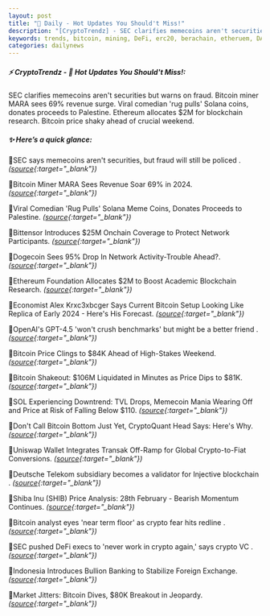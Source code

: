```yaml
---
layout: post
title: "🌅 Daily - Hot Updates You Should't Miss!"
description: "[CryptoTrendz] - SEC clarifies memecoins aren't securities but warns on fraud. Bitcoin miner MARA sees 69% revenue surge. Viral comedian 'rug pulls' Solana coins, donates proceeds to Palestine. Ethereum allocates $2M for blockchain research. Bitcoin price shaky ahead of crucial weekend."
keywords: trends, bitcoin, mining, DeFi, erc20, berachain, etheruem, DAO, DEX, staking, btc
categories: dailynews
---
```


##### ⚡ CryptoTrendz - 📌 *Hot Updates You Should't Miss!:*

SEC clarifies memecoins aren't securities but warns on fraud. Bitcoin miner MARA sees 69% revenue surge. Viral comedian 'rug pulls' Solana coins, donates proceeds to Palestine. Ethereum allocates $2M for blockchain research. Bitcoin price shaky ahead of crucial weekend.

##### ✨ *Here’s a quick glance:*


🔹SEC says memecoins aren't securities, but fraud will still be policed . *([source](https://s.avyag.com/wf7n){:target="_blank"})*

🔹Bitcoin Miner MARA Sees Revenue Soar 69% in 2024. *([source](https://s.avyag.com/l9ji){:target="_blank"})*

🔹Viral Comedian 'Rug Pulls' Solana Meme Coins, Donates Proceeds to Palestine. *([source](https://s.avyag.com/m8wh){:target="_blank"})*

🔹Bittensor Introduces $25M Onchain Coverage to Protect Network Participants. *([source](https://s.avyag.com/vcto){:target="_blank"})*

🔹Dogecoin Sees 95% Drop In Network Activity-Trouble Ahead?. *([source](https://s.avyag.com/oo77){:target="_blank"})*

🔹Ethereum Foundation Allocates $2M to Boost Academic Blockchain Research. *([source](https://s.avyag.com/cz5i){:target="_blank"})*

🔹Economist Alex Krxc3xbcger Says Current Bitcoin Setup Looking Like Replica of Early 2024 - Here's His Forecast. *([source](https://s.avyag.com/xs4d){:target="_blank"})*

🔹OpenAI's GPT-4.5 'won't crush benchmarks' but might be a better friend . *([source](https://s.avyag.com/t88n){:target="_blank"})*

🔹Bitcoin Price Clings to $84K Ahead of High-Stakes Weekend. *([source](https://s.avyag.com/yj1l){:target="_blank"})*

🔹Bitcoin Shakeout: $106M Liquidated in Minutes as Price Dips to $81K. *([source](https://s.avyag.com/nv8g){:target="_blank"})*

🔹SOL Experiencing Downtrend: TVL Drops, Memecoin Mania Wearing Off and Price at Risk of Falling Below $110. *([source](https://s.avyag.com/ah97){:target="_blank"})*

🔹Don't Call Bitcoin Bottom Just Yet, CryptoQuant Head Says: Here's Why. *([source](https://s.avyag.com/tfcr){:target="_blank"})*

🔹Uniswap Wallet Integrates Transak Off-Ramp for Global Crypto-to-Fiat Conversions. *([source](https://s.avyag.com/g9sw){:target="_blank"})*

🔹Deutsche Telekom subsidiary becomes a validator for Injective blockchain . *([source](https://s.avyag.com/h60j){:target="_blank"})*

🔹Shiba Inu (SHIB) Price Analysis: 28th February - Bearish Momentum Continues. *([source](https://s.avyag.com/l3ok){:target="_blank"})*

🔹Bitcoin analyst eyes 'near term floor' as crypto fear hits redline . *([source](https://s.avyag.com/jq9w){:target="_blank"})*

🔹SEC pushed DeFi execs to 'never work in crypto again,' says crypto VC . *([source](https://s.avyag.com/51vm){:target="_blank"})*

🔹Indonesia Introduces Bullion Banking to Stabilize Foreign Exchange. *([source](https://s.avyag.com/g0zn){:target="_blank"})*

🔹Market Jitters: Bitcoin Dives, $80K Breakout in Jeopardy. *([source](https://s.avyag.com/7zfk){:target="_blank"})*
